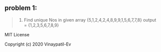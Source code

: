 ## problem 1:
> 1. Find unique Nos in given array {5,1,2,4,2,4,8,9,9,1,5,6,7,7,8}
      output = {1,2,3,5,6,7,8,9}



MIT License

Copyright (c) 2020 Vinaypatil-Ev